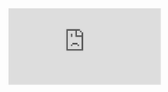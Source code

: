 
<embed src="https://whmcdaniel.github.io/milestone 2.pdf" type="application/pdf" />
<style>
@page  {
  margin: 0;
  size: letter; /*or width x height 150mm 50mm*/
}
</style>
